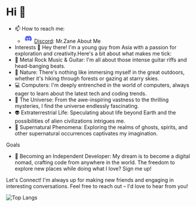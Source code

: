 # Hi 👋
- 📫 How to reach me: 
   - <a><img height="25" src="https://raw.githubusercontent.com/github/explore/80688e429a7d4ef2fca1e82350fe8e3517d3494d/topics/discord/discord.png"> [Discord](https://discord.com/): Mr.Zane </a>
About Me
- Interests
👋 Hey there! I'm a young guy from Asia with a passion for exploration and creativity.Here's a bit about what makes me tick:
- 🎸 Metal Rock Music & Guitar: I'm all about those intense guitar riffs and head-banging beats.
- 🌿 Nature: There's nothing like immersing myself in the great outdoors, whether it's hiking through forests or gazing at starry skies.
- 💻 Computers: I'm deeply entrenched in the world of computers, always eager to learn about the latest tech and coding trends.
- 🌌 The Universe: From the awe-inspiring vastness to the thrilling mysteries, I find the universe endlessly fascinating.
- 👽 Extraterrestrial Life: Speculating about life beyond Earth and the possibilities of alien civilizations intrigues me.
- 👻 Supernatural Phenomena: Exploring the realms of ghosts, spirits, and other supernatural occurrences captivates my imagination.

Goals
- 🔭 Becoming an Independent Developer: My dream is to become a digital nomad, crafting code from anywhere in the world. The freedom to explore new places while doing what I love? Sign me up!

Let's Connect!
I'm always up for making new friends and engaging in interesting conversations. Feel free to reach out – I'd love to hear from you!

![Top Langs](https://github-readme-stats.vercel.app/api/top-langs/?username=Zane-Liao&layout=compact)
